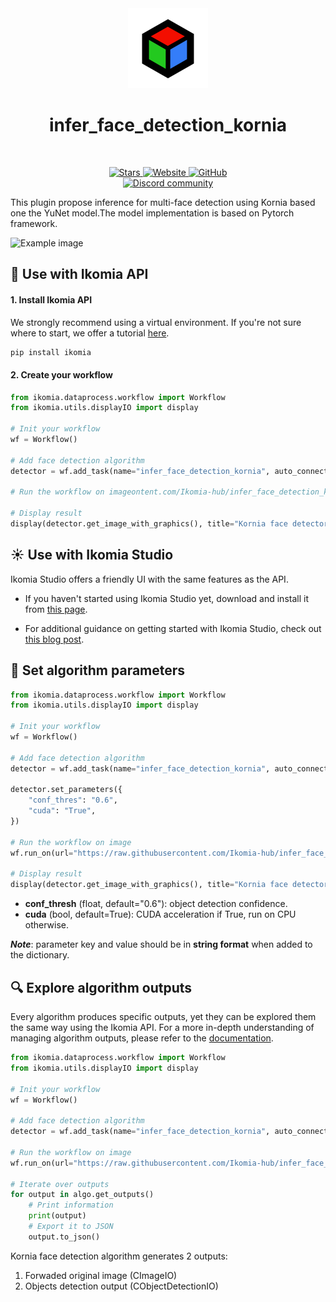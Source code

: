 <div align="center">
  <img src="https://raw.githubusercontent.com/Ikomia-hub/infer_face_detection_kornia/main/icons/icon.png" alt="Algorithm icon">
  <h1 align="center">infer_face_detection_kornia</h1>
</div>
<br />
<p align="center">
    <a href="https://github.com/Ikomia-hub/infer_face_detection_kornia">
        <img alt="Stars" src="https://img.shields.io/github/stars/Ikomia-hub/infer_face_detection_kornia">
    </a>
    <a href="https://app.ikomia.ai/hub/">
        <img alt="Website" src="https://img.shields.io/website/http/app.ikomia.ai/en.svg?down_color=red&down_message=offline&up_message=online">
    </a>
    <a href="https://github.com/Ikomia-hub/infer_face_detection_kornia/blob/main/LICENSE">
        <img alt="GitHub" src="https://img.shields.io/github/license/Ikomia-hub/infer_face_detection_kornia.svg?color=blue">
    </a>    
    <br>
    <a href="https://discord.com/invite/82Tnw9UGGc">
        <img alt="Discord community" src="https://img.shields.io/badge/Discord-white?style=social&logo=discord">
    </a> 
</p>

This plugin propose inference for multi-face detection using Kornia based one the YuNet model.The model implementation is based on Pytorch framework.

![Example image](https://raw.githubusercontent.com/Ikomia-hub/infer_face_detection_kornia/feat/new_readme/images/people-result.jpg)

## :rocket: Use with Ikomia API

#### 1. Install Ikomia API

We strongly recommend using a virtual environment. If you're not sure where to start, we offer a tutorial [here](https://www.ikomia.ai/blog/a-step-by-step-guide-to-creating-virtual-environments-in-python).

```sh
pip install ikomia
```

#### 2. Create your workflow

```python
from ikomia.dataprocess.workflow import Workflow
from ikomia.utils.displayIO import display

# Init your workflow
wf = Workflow()

# Add face detection algorithm
detector = wf.add_task(name="infer_face_detection_kornia", auto_connect=True)

# Run the workflow on imageontent.com/Ikomia-hub/infer_face_detection_kornia/main/images/people.jpg")

# Display result
display(detector.get_image_with_graphics(), title="Kornia face detector")
```

## :sunny: Use with Ikomia Studio

Ikomia Studio offers a friendly UI with the same features as the API.

- If you haven't started using Ikomia Studio yet, download and install it from [this page](https://www.ikomia.ai/studio).

- For additional guidance on getting started with Ikomia Studio, check out [this blog post](https://www.ikomia.ai/blog/how-to-get-started-with-ikomia-studio).

## :pencil: Set algorithm parameters

```python
from ikomia.dataprocess.workflow import Workflow
from ikomia.utils.displayIO import display

# Init your workflow
wf = Workflow()

# Add face detection algorithm
detector = wf.add_task(name="infer_face_detection_kornia", auto_connect=True)

detector.set_parameters({
    "conf_thres": "0.6",
    "cuda": "True",
})

# Run the workflow on image
wf.run_on(url="https://raw.githubusercontent.com/Ikomia-hub/infer_face_detection_kornia/main/images/people.jpg")

# Display result
display(detector.get_image_with_graphics(), title="Kornia face detector")
```

- **conf_thresh** (float, default="0.6"): object detection confidence.
- **cuda** (bool, default=True): CUDA acceleration if True, run on CPU otherwise.

***Note***: parameter key and value should be in **string format** when added to the dictionary.

## :mag: Explore algorithm outputs

Every algorithm produces specific outputs, yet they can be explored them the same way using the Ikomia API. For a more in-depth understanding of managing algorithm outputs, please refer to the [documentation](https://ikomia-dev.github.io/python-api-documentation/advanced_guide/IO_management.html).

```python
from ikomia.dataprocess.workflow import Workflow
from ikomia.utils.displayIO import display

# Init your workflow
wf = Workflow()

# Add face detection algorithm
detector = wf.add_task(name="infer_face_detection_kornia", auto_connect=True)

# Run the workflow on image
wf.run_on(url="https://raw.githubusercontent.com/Ikomia-hub/infer_face_detection_kornia/main/images/people.jpg")

# Iterate over outputs
for output in algo.get_outputs()
    # Print information
    print(output)
    # Export it to JSON
    output.to_json()
```

Kornia face detection algorithm generates 2 outputs:

1. Forwaded original image (CImageIO)
2. Objects detection output (CObjectDetectionIO)